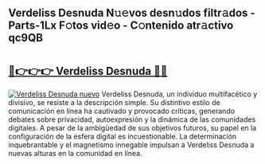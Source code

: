 ## Verdeliss Desnuda N𝚞𝚎vos desn𝚞dos filtr𝚊dos - Parts-1Lx F𝚘tos vid𝚎o - C𝚘ntenido atr𝚊ctivo qc9QB

# <h2><a href="http://mbavm3c.tromn.icu/?c=Verdeliss+Desnuda">🔗👉👉👉 Verdeliss Desnuda 🔗🔗</a></h2>

[![Verdeliss Desnuda nuevo](https://i.imgur.com/pEAQMta.gif)](http://mbavm3c.tromn.icu/?c=Verdeliss+Desnuda)
Verdeliss Desnuda, un individuo multifacético y divisivo, se resiste a la descripción simple. Su distintivo estilo de comunicación en línea ha cautivado y provocado críticas, generando debates sobre privacidad, autoexpresión y la dinámica de las comunidades digitales. A pesar de la ambigüedad de sus objetivos futuros, su papel en la configuración de la esfera digital es incuestionable. La determinación inquebrantable y el magnetismo innegable impulsan a Verdeliss Desnuda a nuevas alturas en la comunidad en línea.
